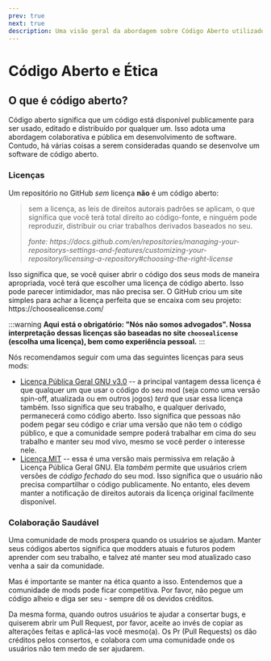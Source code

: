 ```yaml
---
prev: true
next: true
description: Uma visão geral da abordagem sobre Código Aberto utilizado pela comunidade de modding do Lethal Company.
---
```


# Código Aberto e Ética

## O que é código aberto?

Código aberto significa que um código está disponível publicamente para ser usado, editado e distribuído por qualquer um. Isso adota uma abordagem colaborativa e pública em desenvolvimento de software. Contudo, há várias coisas a serem consideradas quando se desenvolve um software de código aberto.

### Licenças

Um repositório no GitHub _sem_ licença **não** é um código aberto:

> sem a licença, as leis de direitos autorais padrões se aplicam, o que significa que você terá total direito ao código-fonte, e ninguém pode reproduzir, distribuir ou criar trabalhos derivados baseados no seu.
>
> _fonte: https\://docs.github.com/en/repositories/managing-your-repositorys-settings-and-features/customizing-your-repository/licensing-a-repository#choosing-the-right-license_

Isso significa que, se você quiser abrir o código dos seus mods de maneira apropriada, você terá que escolher uma licença de código aberto.
Isso pode parecer intimidador, mas não precisa ser. O GitHub criou um site simples para achar a licença perfeita que se encaixa com seu projeto: https\://choosealicense.com/

:::warning
**Aqui está o obrigatório: "Nós não somos advogados". Nossa interpretação dessas licenças são baseadas no site `choosealicense` (escolha uma licença), bem como experiência pessoal.**
:::

Nós recomendamos seguir com uma das seguintes licenças para seus mods:

- [Licença Pública Geral GNU v3.0](https://choosealicense.com/licenses/gpl-3.0/) -- a principal vantagem dessa licença é que qualquer um que usar o código do seu mod (seja como uma versão spin-off, atualizada ou em outros jogos) _terá_ que usar essa licença também. Isso significa que seu trabalho, e qualquer derivado, permanecerá como código aberto. Isso significa que pessoas não podem pegar seu código e criar uma versão que não tem o código público, e que a comunidade sempre poderá trabalhar em cima do seu trabalho e manter seu mod vivo, mesmo se você perder o interesse nele.
- [Licença MIT](https://choosealicense.com/licenses/mit/) --  essa é uma versão mais permissiva em relação à Licença Pública Geral GNU. Ela _também_ permite que usuários criem versões de _código fechado_ do seu mod. Isso significa que o usuário não precisa compartilhar o código publicamente. No entanto, eles devem manter a notificação de direitos autorais da licença original facilmente disponível.

### Colaboração Saudável

Uma comunidade de mods prospera quando os usuários se ajudam. Manter seus códigos abertos significa que modders atuais e futuros podem aprender com seu trabalho, e talvez até manter seu mod atualizado caso venha a sair da comunidade.

Mas é importante se manter na ética quanto a isso. Entendemos que a comunidade de mods pode ficar competitiva. Por favor, não pegue um código alheio e diga ser seu - sempre dê os devidos créditos.

Da mesma forma, quando outros usuários te ajudar a consertar bugs, e quiserem abrir um Pull Request, por favor, aceite ao invés de copiar as alterações feitas e aplicá-las você mesmo(a). Os Pr (Pull Requests) os dão créditos pelos consertos, e colabora com uma comunidade onde os usuários não tem medo de ser ajudarem.
